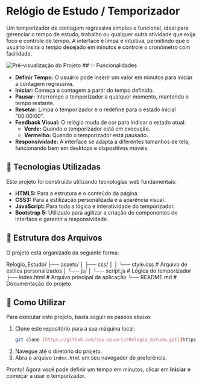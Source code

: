 # Relógio de Estudo / Temporizador

Um temporizador de contagem regressiva simples e funcional, ideal para gerenciar o tempo de estudo, trabalho ou qualquer outra atividade que exija foco e controle de tempo. A interface é limpa e intuitiva, permitindo que o usuário insira o tempo desejado em minutos e controle o cronômetro com facilidade.

![Pré-visualização do Projeto](https://i.imgur.com/URL_DA_IMAGEM.png) ## ✨ Funcionalidades

* **Definir Tempo:** O usuário pode inserir um valor em minutos para iniciar a contagem regressiva.
* **Iniciar:** Começa a contagem a partir do tempo definido.
* **Pausar:** Interrompe o temporizador a qualquer momento, mantendo o tempo restante.
* **Resetar:** Limpa o temporizador e o redefine para o estado inicial "00:00:00".
* **Feedback Visual:** O relógio muda de cor para indicar o estado atual:
    * **Verde:** Quando o temporizador está em execução.
    * **Vermelho:** Quando o temporizador está pausado.
* **Responsividade:** A interface se adapta a diferentes tamanhos de tela, funcionando bem em desktops e dispositivos móveis.

## 🚀 Tecnologias Utilizadas

Este projeto foi construído utilizando tecnologias web fundamentais:

* **HTML5:** Para a estrutura e o conteúdo da página.
* **CSS3:** Para a estilização personalizada e a aparência visual.
* **JavaScript:** Para toda a lógica e interatividade do temporizador.
* **Bootstrap 5:** Utilizado para agilizar a criação de componentes de interface e garantir a responsividade.

## 📂 Estrutura dos Arquivos

O projeto está organizado da seguinte forma:

Relogio_Estudo/
├── assets/
│   ├── css/
│   │   └── style.css   # Arquivo de estilos personalizados
│   └── js/
│       └── script.js   # Lógica do temporizador
├── index.html          # Arquivo principal da aplicação
└── README.md           # Documentação do projeto

## 📄 Como Utilizar

Para executar este projeto, basta seguir os passos abaixo:

1.  Clone este repositório para a sua máquina local:
    ```bash
    git clone [https://github.com/seu-usuario/Relogio_Estudo.git](https://github.com/seu-usuario/Relogio_Estudo.git)
    ```
2.  Navegue até o diretório do projeto.
3.  Abra o arquivo `index.html` em seu navegador de preferência.

Pronto! Agora você pode definir um tempo em minutos, clicar em **Iniciar** e começar a usar o temporizador.